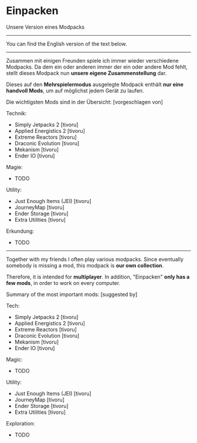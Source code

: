 # Einpacken

Unsere Version eines Modpacks


---


You can find the English version of the text below.


---


Zusammen mit einigen Freunden spiele ich immer wieder verschiedene Modpacks. Da dem ein oder anderen immer der ein oder andere Mod fehlt, stellt dieses Modpack nun **unsere eigene Zusammenstellung** dar.

Dieses auf den **Mehrspielermodus** ausgelegte Modpack enthält **nur eine handvoll Mods**, um auf möglichst jedem Gerät zu laufen.


Die wichtigsten Mods sind in der Übersicht: [vorgeschlagen von]

Technik:

- Simply Jetpacks 2 [tivoru]
- Applied Energistics 2 [tivoru]
- Extreme Reactors [tivoru]
- Draconic Evolution [tivoru]
- Mekanism [tivoru]
- Ender IO [tivoru]

Magie:

- TODO

Utility:

- Just Enough Items (JEI) [tivoru]
- JourneyMap [tivoru]
- Ender Storage [tivoru]
- Extra Utilities [tivoru]

Erkundung:

- TODO


---


Together with my friends I often play various modpacks. Since eventually somebody is missing a mod, this modpack is **our own collection**.

Therefore, it is intended for **multiplayer**. In addition, "Einpacken" **only has a few mods**, in order to work on every computer.


Summary of the most important mods: [suggested by]

Tech:

- Simply Jetpacks 2 [tivoru]
- Applied Energistics 2 [tivoru]
- Extreme Reactors [tivoru]
- Draconic Evolution [tivoru]
- Mekanism [tivoru]
- Ender IO [tivoru]

Magic:

- TODO

Utility:

- Just Enough Items (JEI) [tivoru]
- JourneyMap [tivoru]
- Ender Storage [tivoru]
- Extra Utilities [tivoru]

Exploration:

- TODO
